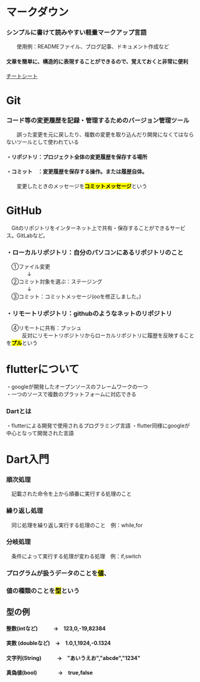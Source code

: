 # マークダウン
### シンプルに書けて読みやすい軽量マークアップ言語   
　　使用例：READMEファイル、ブログ記事、ドキュメント作成など  
#### 文章を簡単に、構造的に表現することができるので、覚えておくと非常に便利  
 [チートシート](https://github.com/f24ba067/Flutter/blob/main/%E3%83%81%E3%83%BC%E3%83%88%E3%82%B7%E3%83%BC%E3%83%88.md)   

# Git
### コード等の変更履歴を記録・管理するためのバージョン管理ツール
　　誤った変更を元に戻したり、複数の変更を取り込んだり開発になくてはならないツールとして使われている
#### ・リポジトリ：プロジェクト全体の変更履歴を保存する場所
#### ・コミット　：変更履歴を保存する操作。または履歴自体。
　　変更したときのメッセージを<mark>**コミットメッセージ**</mark>という

# GitHub
　Gitのリポジトリをインターネット上で共有・保存することができるサービス。GitLabなど。
### ・ローカルリポジトリ：自分のパソコンにあるリポジトリのこと

　①ファイル変更  
　　　　↓  
　②コミット対象を選ぶ：ステージング  
　　　　↓  
　③コミット：コミットメッセージ(ooを修正しました。)  

### ・リモートリポジトリ：githubのようなネットのリポジトリ

　④リモートに共有：プッシュ  
　　　反対にリモートリポジトリからローカルリポジトリに履歴を反映することを<mark>**プル**</mark>という

# flutterについて
・googleが開発したオープンソースのフレームワークの一つ  
・一つのソースで複数のプラットフォームに対応できる

### Dartとは
・flutterによる開発で使用されるプログラミング言語
・flutter同様にgoogleが中心となって開発された言語

# Dart入門
### 順次処理
　記載された命令を上から順番に実行する処理のこと
### 繰り返し処理
　同じ処理を繰り返し実行する処理のこと　例：while,for
### 分岐処理
　条件によって実行する処理が変わる処理　例：if,switch

### プログラムが扱うデータのことを<mark>**値**</mark>、  
### 値の種類のことを<mark>**型**</mark>という

## 型の例
#### 整数(intなど)　　　→　123,0,-19,82384
#### 実数 (doubleなど)　→　1.0,1,1924,-0.1324
#### 文字列(String)　　　→　"あいうえお","abcde","1234"
#### 真偽値(bool)　　　　→　true,false

